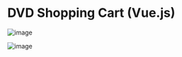 # DVD Shopping Cart (Vue.js)

![image](https://user-images.githubusercontent.com/20388192/58836761-e885dc00-8616-11e9-97e6-86400db35443.png)

![image](https://user-images.githubusercontent.com/20388192/58836831-123f0300-8617-11e9-94ed-41978593ef19.png)
